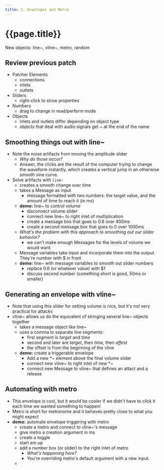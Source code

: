 ```yaml
---
title: 2. Envelopes and Metro
---
```


# {{page.title}}

New objects: line~, vline~, metro, random

## Review previous patch

- Patcher Elements
	- connections
	- inlets
	- outlets
- Sliders
	- right-click to show properties
- Numbers
	- drag to change in read/perform mode
- Objects
	- inlets and outlets differ depending on object type
	- objects that deal with audio signals get ~ at the end of the name

## Smoothing things out with line~

- Note the noise artifacts from moving the amplitude slider
	- _Why do those occur?_
	- Answer, the clicks are the result of the computer trying to change the waveform instantly, which creates a vertical jump in an otherwise smooth sine curve. 
- Solve artifacts with `line~`
	- creates a smooth change over time
	- takes a Message as input
		- message formatted with two numbers: the target value, and the amount of time to reach it (in ms)
	- **demo:** line~ to control volume
		- disconnect volume slider
		- connect new line~ to right inlet of multiplication
		- create a message box that goes to 0.8 over 400ms
		- create a second message box that goes to 0 over 1000ms
	- _What's the problem with this approach to smoothing out our slider behavior?_
		- we can't make enough Messages for the levels of volume we would want.
	- Message variables take input and incorporate them into the output. They're number with $ in front
	- **demo:** line~ with message variables to smooth out slider numbers
		- replace 0.6 (or whatever value) with $1
		- discuss second number (something short is good, 50ms or smaller)

## Generating an envelope with vline~

- Note that using this slider for setting volume is nice, but it's not very practical for attacks
- vline~ allows us do the equivalent of stringing several line~ objects together
	- takes a message object like line~
	- uses a comma to separate line segments: 
		- first segment is _target_ and _time_
		- second and later are _target_, then _time_, then _offest_
		- the offset is from the beginning of the vline
	- **demo:** create a triggerable envelope
		- Add a new *~ element above the final volume slider
		- connect new vline~ to right inlet of new *~
		- connect new Message to vline~ that defines an attact and a release

## Automating with metro

- This envelope is cool, but it would be cooler if we didn't have to click it each time we wanted something to happen!
- Metro is short for metronome and it behaves pretty close to what you might expect
- **demo:** automate envelope triggering with metro
	- create a metro and connect to vline~'s message
	- give metro a creation argument in ms
	- create a toggle
	- start em up
	- add a number box (or slider) to the right inlet of metro
		- _What's happening here?_
		- You're overriding metro's default argument with a new input.
	- 
